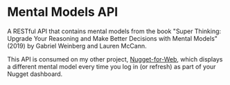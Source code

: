 # Mental Models API

A RESTful API that contains mental models from the book "Super Thinking: Upgrade Your Reasoning and Make Better Decisions with Mental Models" (2019) by Gabriel Weinberg and Lauren McCann.

This API is consumed on my other project, [Nugget-for-Web](https://github.com/anahv/Nugget-for-Web), which displays a different mental model every time you log in (or refresh) as part of your Nugget dashboard.
